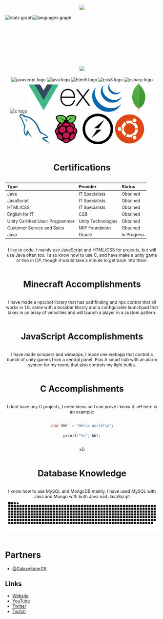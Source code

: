 <p align="center">
  <img src="https://bossslime.com/assets/ezgif.com-gif-maker.gif" width="30%" />
</p>

<div align="center" style="display: flex; flex-direction: row;">
  <img src="https://github-readme-stats.vercel.app/api?hide_title=false&hide_rank=false&show_icons=true&include_all_commits=true&count_private=true&disable_animations=false&theme=merko&locale=en&hide_border=false&username=Bossslime" height="150" alt="stats graph"  />
  <img src="https://github-readme-stats.vercel.app/api/top-langs?locale=en&hide_title=false&layout=compact&card_width=320&langs_count=5&theme=merko&hide_border=false&username=Bossslime" height="150" alt="languages graph"  />
</div>
<br>
<div align="center">
  <img src="https://discord.c99.nl/widget/theme-2/369145324637257728.png"/>
</div>
<br>

<div align="center">
  <img src="https://cdn.jsdelivr.net/gh/devicons/devicon/icons/javascript/javascript-original.svg" width="100" alt="javascript logo" title="JavaScript" />
  <img src="https://cdn.jsdelivr.net/gh/devicons/devicon/icons/java/java-original.svg" width="100" alt="java logo" title="Java" />
  <img src="https://cdn.jsdelivr.net/gh/devicons/devicon/icons/html5/html5-original.svg" width="100" alt="html5 logo" title="HTML 5" />
  <img src="https://cdn.jsdelivr.net/gh/devicons/devicon/icons/css3/css3-original.svg" width="100" alt="css3 logo" title="CSS 3" />
  <img src="https://cdn.jsdelivr.net/gh/devicons/devicon/icons/csharp/csharp-original.svg" width="100" alt="csharp logo" title="C#" />
  <img src="https://cdn.jsdelivr.net/gh/devicons/devicon/icons/c/c-original.svg" width="100" alt="c logo" title="C" />
  <img src="https://github.com/devicons/devicon/blob/v2.15.1/icons/vuejs/vuejs-original.svg" width="100" alt="vuejs logo" title="VueJS" />
  <img src="https://github.com/devicons/devicon/blob/v2.15.1/icons/express/express-original.svg" width="100" alt="express logo" title="Express" />
  <img src="https://github.com/devicons/devicon/blob/v2.15.1/icons/jquery/jquery-original.svg" width="100" alt="jquery logo" title="JQuery" />
  <img src="https://github.com/devicons/devicon/blob/v2.15.1/icons/mongodb/mongodb-original.svg" width="100" alt="mongodb logo" title="MongoDB" />
  <img src="https://github.com/devicons/devicon/blob/v2.15.1/icons/mysql/mysql-original.svg" width="100" alt="mysql logo" title="MySQL" />
  <img src="https://github.com/devicons/devicon/blob/v2.15.1/icons/raspberrypi/raspberrypi-original.svg" width="100" alt="raspberry pi logo" title="Raspberry PI" />
  <img src="https://github.com/devicons/devicon/blob/v2.15.1/icons/socketio/socketio-original.svg" width="100" alt="socket.io logo" title="Socket.IO" />
  <img src="https://github.com/devicons/devicon/blob/v2.15.1/icons/ubuntu/ubuntu-plain.svg" width="100" alt="ubuntu logo" title="Ubuntu" />
  
</div>

<div align="center" style="display: flex; flex-direction: column;">
  <br>

# Certifications
| Type | Provider | Status |
| :--- | :------- | :----- |
| Java | IT Specialists | Obtained |
| JavaScript | IT Specialists | Obtained |
| HTML/CSS | IT Specialists | Obtained |
| English for IT | CSB | Obtained |
| Unity Certified User: Programmer | Unity Technologies | Obtained |
| Customer Service and Sales | NRF Foundation | Obtained |
| Java | Oracle | In Progress |

I like to code. I mainly use JavaScript and HTML/CSS for projects, but will use Java often too. I also know how to use C, and have make a unity game or two in C#, though it would take a minute to get back into them. 

 # Minecraft Accomplishments
 I have made a npc/bot library that has pathfinding and npc control that all works in 1.8, same with a bossbar library and a configurable launchpad that takes in an array of velocities and will launch a player in a custom pattern.
 
 # JavaScript Accomplishments
 I have made scrapers and webapps, I made one webapp that control a bunch of unity games from a central panel. Plus A smart hub with an alarm system for my room, that also controls my light bulbs.
 
 # C Accomplishments
 I dont have any C projects, I need ideas so I can prove I know it. oH here is an example:
 
 ```C
 char hW[] = "Hello World!\n";
 
 printf("%s", hW);
```
xD

# Database Knowledge
I know how to use MySQL and MongoDB mainly, I have used MySQL with Java and Mongo with both Java nad JavaScript
  <br>
  <img src="https://raw.githubusercontent.com/Platane/snk/output/github-contribution-grid-snake.svg" />
</div>

# Partners

- [@GalaxyEaterGR](https://github.com/GalaxyEaterGR)


## Links
- [Website](https://bossslime.com/)
- [YouTube](https://www.youtube.com/c/bossslime)
- [Twitter](https://twitter.com/Bossslimeplayz)
- [Twitch](https://www.twitch.tv/bosssslime)
